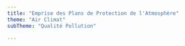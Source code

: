 ```yaml
---
title: "Emprise des Plans de Protection de l'Atmosphère"
theme: "Air Climat"
subTheme: "Qualité Pollution"

---
```

